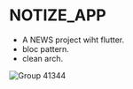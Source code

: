 # NOTIZE_APP

- A NEWS project wiht flutter.
- bloc pattern.
- clean arch.

![Group 41344](https://user-images.githubusercontent.com/61250075/220147668-27b1dae3-1595-4c78-ab4c-6058c8119cda.png)




